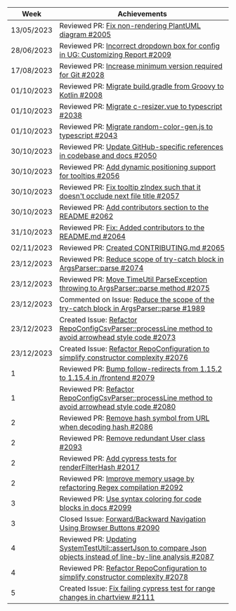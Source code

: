 | Week       | Achievements                                                                                                                                                        |
| ---------- | ------------------------------------------------------------------------------------------------------------------------------------------------------------------- |
| 13/05/2023 | Reviewed PR: [Fix non-rendering PlantUML diagram #2005](https://github.com/reposense/RepoSense/pull/2005)                                                           |
| 28/06/2023 | Reviewed PR: [Incorrect dropdown box for config in UG: Customizing Report #2009](https://github.com/reposense/RepoSense/pull/2009)                                  |
| 17/08/2023 | Reviewed PR: [Increase minimum version required for Git #2028](https://github.com/reposense/RepoSense/pull/2028)                                                    |
| 01/10/2023 | Reviewed PR: [Migrate build.gradle from Groovy to Kotlin #2008](https://github.com/reposense/RepoSense/pull/2008)                                                   |
| 01/10/2023 | Reviewed PR: [Migrate c-resizer.vue to typescript #2038](https://github.com/reposense/RepoSense/pull/2038)                                                          |
| 01/10/2023 | Reviewed PR: [Migrate random-color-gen.js to typescript #2043](https://github.com/reposense/RepoSense/pull/2043)                                                    |
| 30/10/2023 | Reviewed PR: [Update GitHub-specific references in codebase and docs #2050](https://github.com/reposense/RepoSense/pull/2050)                                       |
| 30/10/2023 | Reviewed PR: [Add dynamic positioning support for tooltips #2056](https://github.com/reposense/RepoSense/pull/2056)                                                 |
| 30/10/2023 | Reviewed PR: [Fix tooltip zIndex such that it doesn't occlude next file title #2057](https://github.com/reposense/RepoSense/pull/2057)                              |
| 30/10/2023 | Reviewed PR: [Add contributors section to the README #2062](https://github.com/reposense/RepoSense/pull/2062)                                                       |
| 31/10/2023 | Reviewed PR: [Fix: Added contributors to the README.md #2064](https://github.com/reposense/RepoSense/pull/2064)                                                     |
| 02/11/2023 | Reviewed PR: [Created CONTRIBUTING.md #2065](https://github.com/reposense/RepoSense/pull/2065)                                                                      |
| 23/12/2023 | Reviewed PR: [Reduce scope of try-catch block in ArgsParser::parse #2074](https://github.com/reposense/RepoSense/pull/2074)                                         |
| 23/12/2023 | Reviewed PR: [Move TimeUtil ParseException throwing to ArgsParser::parse method #2075](https://github.com/reposense/RepoSense/pull/2075)                            |
| 23/12/2023 | Commented on Issue: [Reduce the scope of the try-catch block in ArgsParser::parse #1989](https://github.com/reposense/RepoSense/issues/1989)                        |
| 23/12/2023 | Created Issue: [Refactor RepoConfigCsvParser::processLine method to avoid arrowhead style code #2073](https://github.com/reposense/RepoSense/issues/2073)           |
| 23/12/2023 | Created Issue: [Refactor RepoConfiguration to simplify constructor complexity #2076](https://github.com/reposense/RepoSense/issues/2076)                            |
| 1          | Reviewed PR: [Bump follow-redirects from 1.15.2 to 1.15.4 in /frontend #2079](https://github.com/reposense/RepoSense/pull/2079)                                     |
| 1          | Reviewed PR: [Refactor RepoConfigCsvParser::processLine method to avoid arrowhead style code #2080](https://github.com/reposense/RepoSense/pull/2080)               |
| 2          | Reviewed PR: [Remove hash symbol from URL when decoding hash #2086](https://github.com/reposense/RepoSense/pull/2086)                                               |
| 2          | Reviewed PR: [Remove redundant User class #2093](https://github.com/reposense/RepoSense/pull/2093)                                                                  |
| 2          | Reviewed PR: [Add cypress tests for renderFilterHash #2017](https://github.com/reposense/RepoSense/pull/2017)                                                       |
| 2          | Reviewed PR: [Improve memory usage by refactoring Regex compilation #2092](https://github.com/reposense/RepoSense/pull/2092)                                        |
| 3          | Reviewed PR: [Use syntax coloring for code blocks in docs #2099](https://github.com/reposense/RepoSense/pull/2099)                                                  |
| 3          | Closed Issue: [Forward/Backward Navigation Using Browser Buttons #2090](https://github.com/reposense/RepoSense/issues/2090)                                         |
| 4          | Reviewed PR: [Updating SystemTestUtil::assertJson to compare Json objects instead of line-by-line analysis #2087](https://github.com/reposense/RepoSense/pull/2087) |
| 4          | Reviewed PR: [Refactor RepoConfiguration to simplify constructor complexity #2078](https://github.com/reposense/RepoSense/pull/2078)                                |
| 5          | Created Issue: [Fix failing cypress test for range changes in chartview #2111](https://github.com/reposense/RepoSense/issues/2111)                                  |
